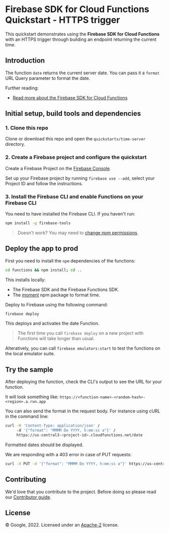 # Firebase SDK for Cloud Functions Quickstart - HTTPS trigger

This quickstart demonstrates using the **Firebase SDK for Cloud Functions** with an HTTPS trigger through building an endpoint returning the current time.


## Introduction

The function `date` returns the current server date. You can pass it a `format` URL Query parameter to format the date.

Further reading:

 - [Read more about the Firebase SDK for Cloud Functions](https://firebase.google.com/docs/functions)


## Initial setup, build tools and dependencies

### 1. Clone this repo

Clone or download this repo and open the `quickstarts/time-server` directory.


### 2. Create a Firebase project and configure the quickstart

Create a Firebase Project on the [Firebase Console](https://console.firebase.google.com).

Set up your Firebase project by running `firebase use --add`, select your Project ID and follow the instructions.


### 3. Install the Firebase CLI and enable Functions on your Firebase CLI

You need to have installed the Firebase CLI. If you haven't run:

```bash
npm install -g firebase-tools
```

> Doesn't work? You may need to [change npm permissions](https://docs.npmjs.com/getting-started/fixing-npm-permissions).


## Deploy the app to prod

First you need to install the `npm` dependencies of the functions:

```bash
cd functions && npm install; cd ..
```

This installs locally:
 - The Firebase SDK and the Firebase Functions SDK.
 - The [moment](https://www.npmjs.com/package/moment) npm package to format time.

Deploy to Firebase using the following command:

```bash
firebase deploy
```

This deploys and activates the date Function.

> The first time you call `firebase deploy` on a new project with Functions will take longer than usual.


Alteratively, you can call `firebase emulators:start` to test the functions on the local emulator suite.


## Try the sample

After deploying the function, check the CLI's output to see the URL for your function.

It will look something like: `https://<function-name>-<random-hash>-<region>.a.run.app`

You can also send the format in the request body. For instance using cURL in the command line:

```bash
curl -H 'Content-Type: application/json' /
     -d '{"format": "MMMM Do YYYY, h:mm:ss a"}' /
     https://us-central3-<project-id>.cloudfunctions.net/date
```
Formatted dates should be displayed.

We are responding with a 403 error in case of PUT requests:

```bash
curl -X PUT -d '{"format": "MMMM Do YYYY, h:mm:ss a"}' https://us-central3-<project-id>.cloudfunctions.net/date
```


## Contributing

We'd love that you contribute to the project. Before doing so please read our [Contributor guide](../../CONTRIBUTING.md).


## License

© Google, 2022. Licensed under an [Apache-2](../../../LICENSE) license.
